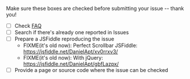 Make sure these boxes are checked before submitting your issue -- thank you!

- [ ] Check [FAQ](https://github.com/noraesae/perfect-scrollbar/wiki/FAQ)
- [ ] Search if there's already one reported in Issues
- [ ] Prepare a JSFiddle reproducing the issue
  - FIXME(it's old now): Perfect Scrollbar JSFiddle: https://jsfiddle.net/DanielApt/xv0rrxv3/
  - FIXME(it's old now): With jQuery: https://jsfiddle.net/DanielApt/gbfLazpx/
- [ ] Provide a page or source code where the issue can be checked

